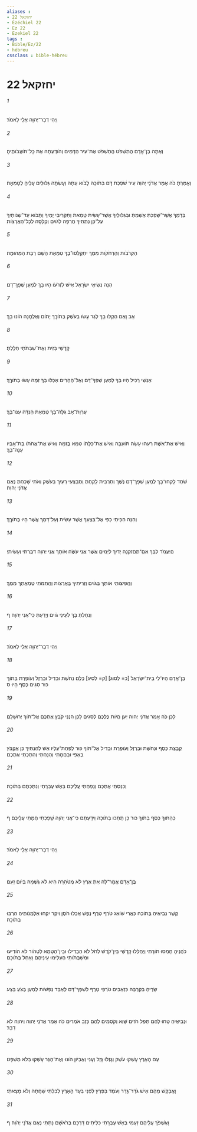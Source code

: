```yaml
---
aliases : 
- יחזקאל 22
- Ézéchiel 22
- Ez 22
- Ezekiel 22
tags : 
- Bible/Ez/22
- hébreu
cssclass : bible-hébreu
---
```


# יחזקאל 22

###### 1
וַיְהִי דְבַר־יְהוָה אֵלַי לֵאמֹר׃
###### 2
וְאַתָּה בֶן־אָדָם הֲתִשְׁפֹּט הֲתִשְׁפֹּט אֶת־עִיר הַדָּמִים וְהֹודַעְתָּהּ אֵת כָּל־תֹּועֲבֹותֶיהָ׃
###### 3
וְאָמַרְתָּ כֹּה אָמַר אֲדֹנָי יְהוִה עִיר שֹׁפֶכֶת דָּם בְּתֹוכָהּ לָבֹוא עִתָּהּ וְעָשְׂתָה גִלּוּלִים עָלֶיהָ לְטָמְאָה׃
###### 4
בְּדָמֵךְ אֲשֶׁר־שָׁפַכְתְּ אָשַׁמְתְּ וּבְגִלּוּלַיִךְ אֲשֶׁר־עָשִׂית טָמֵאת וַתַּקְרִיבִי יָמַיִךְ וַתָּבֹוא עַד־שְׁנֹותָיִךְ עַל־כֵּן נְתַתִּיךְ חֶרְפָּה לַגֹּויִם וְקַלָּסָה לְכָל־הָאֲרָצֹות׃
###### 5
הַקְּרֹבֹות וְהָרְחֹקֹות מִמֵּךְ יִתְקַלְּסוּ־בָךְ טְמֵאַת הַשֵּׁם רַבַּת הַמְּהוּמָה׃
###### 6
הִנֵּה נְשִׂיאֵי יִשְׂרָאֵל אִישׁ לִזְרֹעֹו הָיוּ בָךְ לְמַעַן שְׁפָךְ־דָּם׃
###### 7
אָב וָאֵם הֵקַלּוּ בָךְ לַגֵּר עָשׂוּ בַעֹשֶׁק בְּתֹוךֵךְ יָתֹום וְאַלְמָנָה הֹונוּ בָךְ׃
###### 8
קָדָשַׁי בָּזִית וְאֶת־שַׁבְּתֹתַי חִלָּלְתְּ׃
###### 9
אַנְשֵׁי רָכִיל הָיוּ בָךְ לְמַעַן שְׁפָךְ־דָּם וְאֶל־הֶהָרִים אָכְלוּ בָךְ זִמָּה עָשׂוּ בְתֹוךֵךְ׃
###### 10
עֶרְוַת־אָב גִּלָּה־בָךְ טְמֵאַת הַנִּדָּה עִנּוּ־בָךְ׃
###### 11
וְאִישׁ אֶת־אֵשֶׁת רֵעֵהוּ עָשָׂה תֹּועֵבָה וְאִישׁ אֶת־כַּלָּתֹו טִמֵּא בְזִמָּה וְאִישׁ אֶת־אֲחֹתֹו בַת־אָבִיו עִנָּה־בָךְ׃
###### 12
שֹׁחַד לָקְחוּ־בָךְ לְמַעַן שְׁפָךְ־דָּם נֶשֶׁךְ וְתַרְבִּית לָקַחַתְּ וַתְּבַצְּעִי רֵעַיִךְ בַּעֹשֶׁק וְאֹתִי שָׁכַחַתְּ נְאֻם אֲדֹנָי יְהוִה׃
###### 13
וְהִנֵּה הִכֵּיתִי כַפִּי אֶל־בִּצְעֵךְ אֲשֶׁר עָשִׂית וְעַל־דָּמֵךְ אֲשֶׁר הָיוּ בְּתֹוךֵךְ׃
###### 14
הֲיַעֲמֹד לִבֵּךְ אִם־תֶּחֱזַקְנָה יָדַיִךְ לַיָּמִים אֲשֶׁר אֲנִי עֹשֶׂה אֹותָךְ אֲנִי יְהוָה דִּבַּרְתִּי וְעָשִׂיתִי׃
###### 15
וַהֲפִיצֹותִי אֹותָךְ בַּגֹּויִם וְזֵרִיתִיךְ בָּאֲרָצֹות וַהֲתִמֹּתִי טֻמְאָתֵךְ מִמֵּךְ׃
###### 16
וְנִחַלְתְּ בָּךְ לְעֵינֵי גֹויִם וְיָדַעַתְּ כִּי־אֲנִי יְהוָה׃ ף
###### 17
וַיְהִי דְבַר־יְהוָה אֵלַי לֵאמֹר׃
###### 18
בֶּן־אָדָם הָיוּ־לִי בֵית־יִשְׂרָאֵל [כ= לְסוּג] [ק= לְסִיג] כֻּלָּם נְחֹשֶׁת וּבְדִיל וּבַרְזֶל וְעֹופֶרֶת בְּתֹוךְ כּוּר סִגִים כֶּסֶף הָיוּ׃ ס
###### 19
לָכֵן כֹּה אָמַר אֲדֹנָי יְהוִה יַעַן הֱיֹות כֻּלְּכֶם לְסִגִים לָכֵן הִנְנִי קֹבֵץ אֶתְכֶם אֶל־תֹּוךְ יְרוּשָׁלִָם׃
###### 20
קְבֻצַת כֶּסֶף וּנְחֹשֶׁת וּבַרְזֶל וְעֹופֶרֶת וּבְדִיל אֶל־תֹּוךְ כּוּר לָפַחַת־עָלָיו אֵשׁ לְהַנְתִּיךְ כֵּן אֶקְבֹּץ בְּאַפִּי וּבַחֲמָתִי וְהִנַּחְתִּי וְהִתַּכְתִּי אֶתְכֶם׃
###### 21
וְכִנַּסְתִּי אֶתְכֶם וְנָפַחְתִּי עֲלֵיכֶם בְּאֵשׁ עֶבְרָתִי וְנִתַּכְתֶּם בְּתֹוכָהּ׃
###### 22
כְּהִתּוּךְ כֶּסֶף בְּתֹוךְ כּוּר כֵּן תֻּתְּכוּ בְתֹוכָהּ וִידַעְתֶּם כִּי־אֲנִי יְהוָה שָׁפַכְתִּי חֲמָתִי עֲלֵיכֶם׃ ף
###### 23
וַיְהִי דְבַר־יְהוָה אֵלַי לֵאמֹר׃
###### 24
בֶּן־אָדָם אֱמָר־לָהּ אַתְּ אֶרֶץ לֹא מְטֹהָרָה הִיא לֹא גֻשְׁמָהּ בְּיֹום זָעַם׃
###### 25
קֶשֶׁר נְבִיאֶיהָ בְּתֹוכָהּ כַּאֲרִי שֹׁואֵג טֹרֵף טָרֶף נֶפֶשׁ אָכָלוּ חֹסֶן וִיקָר יִקָּחוּ אַלְמְנֹותֶיהָ הִרְבּוּ בְתֹוכָהּ׃
###### 26
כֹּהֲנֶיהָ חָמְסוּ תֹורָתִי וַיְחַלְּלוּ קָדָשַׁי בֵּין־קֹדֶשׁ לְחֹל לֹא הִבְדִּילוּ וּבֵין־הַטָּמֵא לְטָהֹור לֹא הֹודִיעוּ וּמִשַׁבְּתֹותַי הֶעְלִימוּ עֵינֵיהֶם וָאֵחַל בְּתֹוכָם׃
###### 27
שָׂרֶיהָ בְקִרְבָּהּ כִּזְאֵבִים טֹרְפֵי טָרֶף לִשְׁפָּךְ־דָּם לְאַבֵּד נְפָשֹׁות לְמַעַן בְּצֹעַ בָּצַע׃
###### 28
וּנְבִיאֶיהָ טָחוּ לָהֶם תָּפֵל חֹזִים שָׁוְא וְקֹסְמִים לָהֶם כָּזָב אֹמְרִים כֹּה אָמַר אֲדֹנָי יְהוִה וַיהוָה לֹא דִבֵּר׃
###### 29
עַם הָאָרֶץ עָשְׁקוּ עֹשֶׁק וְגָזְלוּ גָּזֵל וְעָנִי וְאֶבְיֹון הֹונוּ וְאֶת־הַגֵּר עָשְׁקוּ בְּלֹא מִשְׁפָּט׃
###### 30
וָאֲבַקֵּשׁ מֵהֶם אִישׁ גֹּדֵר־גָּדֵר וְעֹמֵד בַּפֶּרֶץ לְפָנַי בְּעַד הָאָרֶץ לְבִלְתִּי שַׁחֲתָהּ וְלֹא מָצָאתִי׃
###### 31
וָאֶשְׁפֹּךְ עֲלֵיהֶם זַעְמִי בְּאֵשׁ עֶבְרָתִי כִּלִּיתִים דַּרְכָּם בְּרֹאשָׁם נָתַתִּי נְאֻם אֲדֹנָי יְהֹוִה׃ ף
